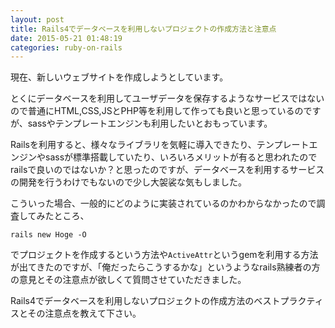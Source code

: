 ```yaml
---
layout: post
title: Rails4でデータベースを利用しないプロジェクトの作成方法と注意点
date: 2015-05-21 01:48:19
categories: ruby-on-rails
---
```

<!-- {% raw %} -->
<p>現在、新しいウェブサイトを作成しようとしています。</p>

<p>とくにデータベースを利用してユーザデータを保存するようなサービスではないので普通にHTML,CSS,JSとPHP等を利用して作っても良いと思っているのですが、sassやテンプレートエンジンも利用したいとおもっています。</p>

<p>Railsを利用すると、様々なライブラリを気軽に導入できたり、テンプレートエンジンやsassが標準搭載していたり、いろいろメリットが有ると思われたのでrailsで良いのではないか？と思ったのですが、データベースを利用するサービスの開発を行うわけでもないので少し大袈裟な気もしました。</p>

<p>こういった場合、一般的にどのように実装されているのかわからなかったので調査してみたところ、</p>

<pre><code>rails new Hoge -O
</code></pre>

<p>でプロジェクトを作成するという方法や<code>ActiveAttr</code>というgemを利用する方法が出てきたのですが、「俺だったらこうするかな」というようなrails熟練者の方の意見とその注意点が欲しくて質問させていただきました。</p>

<p>Rails4でデータベースを利用しないプロジェクトの作成方法のベストプラクティスとその注意点を教えて下さい。</p>
<!-- {% endraw %} -->
